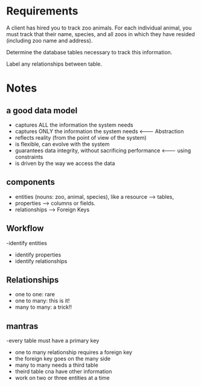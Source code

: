 # Requirements

A client has hired you to track zoo animals.
For each individual animal, you must track that their name, species, and all zoos in which they have resided (including zoo name and address).

Determine the database tables necessary to track this information.

Label any relationships between table.

# Notes
 
 ## a good data model
 - captures ALL the information the system needs
-  captures ONLY the information the system needs <--- Abstraction
- reflects reality (from the point of view of the system)
- is flexible, can evolve with the system
- guarantees data integrity, without sacrificing performance <--- using constraints
- is driven by the way we access the data

## components 
- entities (nouns: zoo, animal, species), like a resource --> tables,
- properties --> columns or fields.
- relationships --> Foreign Keys

## Workflow

-identify entities
- identify properties
- identify relationships

## Relationships
- one to one: rare
- one to many: this is it!
- many to many: a trick!!

## mantras

-every table must have a primary key
- one to many relationship requires a foreign key
- the foreign key goes on the many side
- many to many needs a third table
- theird table cna have other information
- work on two or three entities at a time